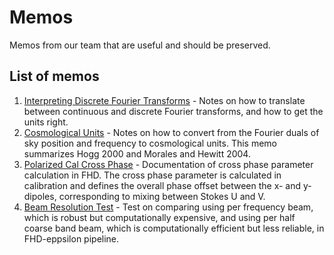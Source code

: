 # Memos
Memos from our team that are useful and should be preserved.

## List of memos

1. [Interpreting Discrete Fourier Transforms](PDFs/001_DFT_Interpretation.pdf) - Notes on how to translate between continuous and discrete Fourier transforms, and how to get the units right.
2. [Cosmological Units](PDFs/002_Cosmological_Units.pdf) - Notes on how to convert from the Fourier duals of sky position and frequency to cosmological units. This memo summarizes Hogg 2000 and Morales and Hewitt 2004.
3. [Polarized Cal Cross Phase](PDFs/003_Polarized_Cal_Cross_Phase.pdf) - Documentation of cross phase parameter calculation in FHD. The cross phase parameter is calculated in calibration and defines the overall phase offset between the x- and y-dipoles, corresponding to mixing between Stokes U and V.
4. [Beam Resolution Test](PDFs/004_Beam_Resolution_Test.pdf) - Test on comparing using per frequency beam, which is robust but computationally expensive, and using per half coarse band beam, which is computationally efficient but less reliable, in FHD-eppsilon pipeline. 

